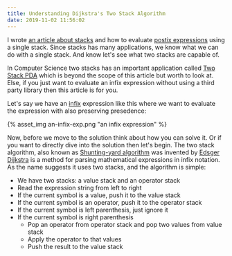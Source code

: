 ```yaml
---
title: Understanding Dijkstra's Two Stack Algorithm
date: 2019-11-02 11:56:02
---
```


I wrote [an article about stacks](https://medium.com/@eauditory3/what-are-stack-based-calculators-cf2dbe249264) and how to evaluate [postix expressions](http://www.cs.csi.cuny.edu/~zelikovi/csc326/data/assignment5.htm) using a single stack. Since stacks has many applications, we know what we can do with a single stack. And know let's see what two stacks are capable of.

In Computer Science two stacks has an important application called [Two Stack PDA](https://www.quora.com/What-is-two-stack-pushdown-automata) which is beyond the scope of this article but worth to look at. Else, if you just want to evaluate an infix expression without using a third party library then this article is for you.

Let's say we have an [infix](https://en.wikipedia.org/wiki/Infix_notation) expression like this where we want to evaluate the expression with also preserving presedence:

{% asset_img an-infix-exp.png "an infix expression" %}

Now, before we move to the solution think about how you can solve it. Or if you want to directly dive into the solution then let's begin. The two stack algorithm, also known as [Shunting-yard algorithm](https://en.wikipedia.org/wiki/Shunting-yard_algorithm) was invented by [Edsger Dijkstra](https://en.wikipedia.org/wiki/Edsger_W._Dijkstra) is a method for parsing mathematical expressions in infix notation. As the name suggests it uses two stacks, and the algorithm is simple:

- We have two stacks: a value stack and an operator stack
- Read the expression string from left to right
- If the current symbol is a value, push it to the value stack
- If the current symbol is an operator, push it to the operator stack
- If the current symbol is left parenthesis, just ignore it
- If the current symbol is right parenthesis
  - Pop an operator from operator stack and pop two values from value stack
  - Apply the operator to that values
  - Push the result to the value stack
